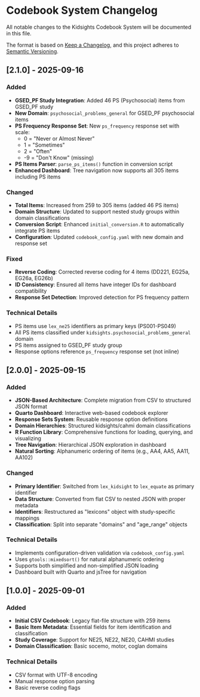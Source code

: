 # Codebook System Changelog

All notable changes to the Kidsights Codebook System will be documented in this file.

The format is based on [Keep a Changelog](https://keepachangelog.com/en/1.0.0/),
and this project adheres to [Semantic Versioning](https://semver.org/spec/v2.0.0.html).

## [2.1.0] - 2025-09-16

### Added
- **GSED_PF Study Integration**: Added 46 PS (Psychosocial) items from GSED_PF study
- **New Domain**: `psychosocial_problems_general` for GSED_PF psychosocial items
- **PS Frequency Response Set**: New `ps_frequency` response set with scale:
  - 0 = "Never or Almost Never"
  - 1 = "Sometimes"
  - 2 = "Often"
  - -9 = "Don't Know" (missing)
- **PS Items Parser**: `parse_ps_items()` function in conversion script
- **Enhanced Dashboard**: Tree navigation now supports all 305 items including PS items

### Changed
- **Total Items**: Increased from 259 to 305 items (added 46 PS items)
- **Domain Structure**: Updated to support nested study groups within domain classifications
- **Conversion Script**: Enhanced `initial_conversion.R` to automatically integrate PS items
- **Configuration**: Updated `codebook_config.yaml` with new domain and response set

### Fixed
- **Reverse Coding**: Corrected reverse coding for 4 items (DD221, EG25a, EG26a, EG26b)
- **ID Consistency**: Ensured all items have integer IDs for dashboard compatibility
- **Response Set Detection**: Improved detection for PS frequency pattern

### Technical Details
- PS items use `lex_ne25` identifiers as primary keys (PS001-PS049)
- All PS items classified under `kidsights.psychosocial_problems_general` domain
- PS items assigned to GSED_PF study group
- Response options reference `ps_frequency` response set (not inline)

## [2.0.0] - 2025-09-15

### Added
- **JSON-Based Architecture**: Complete migration from CSV to structured JSON format
- **Quarto Dashboard**: Interactive web-based codebook explorer
- **Response Sets System**: Reusable response option definitions
- **Domain Hierarchies**: Structured kidsights/cahmi domain classifications
- **R Function Library**: Comprehensive functions for loading, querying, and visualizing
- **Tree Navigation**: Hierarchical JSON exploration in dashboard
- **Natural Sorting**: Alphanumeric ordering of items (e.g., AA4, AA5, AA11, AA102)

### Changed
- **Primary Identifier**: Switched from `lex_kidsight` to `lex_equate` as primary identifier
- **Data Structure**: Converted from flat CSV to nested JSON with proper metadata
- **Identifiers**: Restructured as "lexicons" object with study-specific mappings
- **Classification**: Split into separate "domains" and "age_range" objects

### Technical Details
- Implements configuration-driven validation via `codebook_config.yaml`
- Uses `gtools::mixedsort()` for natural alphanumeric ordering
- Supports both simplified and non-simplified JSON loading
- Dashboard built with Quarto and jsTree for navigation

## [1.0.0] - 2025-09-01

### Added
- **Initial CSV Codebook**: Legacy flat-file structure with 259 items
- **Basic Item Metadata**: Essential fields for item identification and classification
- **Study Coverage**: Support for NE25, NE22, NE20, CAHMI studies
- **Domain Classification**: Basic socemo, motor, coglan domains

### Technical Details
- CSV format with UTF-8 encoding
- Manual response option parsing
- Basic reverse coding flags